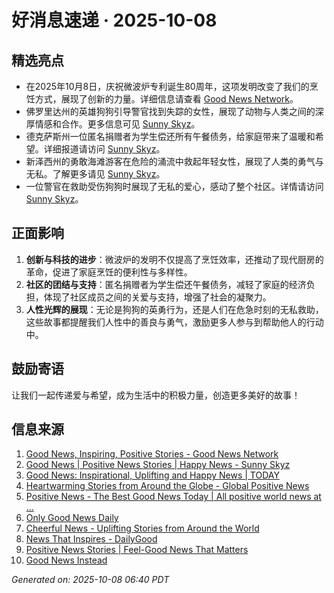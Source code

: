 # 好消息速递 · 2025-10-08

## 精选亮点
- 在2025年10月8日，庆祝微波炉专利诞生80周年，这项发明改变了我们的烹饪方式，展现了创新的力量。详细信息请查看 [Good News Network](https://www.goodnewsnetwork.org/events061008/)。
- 佛罗里达州的英雄狗狗引导警官找到失踪的女性，展现了动物与人类之间的深厚情感和合作。更多信息可见 [Sunny Skyz](https://www.sunnyskyz.com/good-news)。
- 德克萨斯州一位匿名捐赠者为学生偿还所有午餐债务，给家庭带来了温暖和希望。详细报道请访问 [Sunny Skyz](https://www.sunnyskyz.com/good-news)。
- 新泽西州的勇敢海滩游客在危险的涌流中救起年轻女性，展现了人类的勇气与无私。了解更多请见 [Sunny Skyz](https://www.sunnyskyz.com/good-news)。
- 一位警官在救助受伤狗狗时展现了无私的爱心，感动了整个社区。详情请访问 [Sunny Skyz](https://www.sunnyskyz.com/good-news)。

## 正面影响
1. **创新与科技的进步**：微波炉的发明不仅提高了烹饪效率，还推动了现代厨房的革命，促进了家庭烹饪的便利性与多样性。
2. **社区的团结与支持**：匿名捐赠者为学生偿还午餐债务，减轻了家庭的经济负担，体现了社区成员之间的关爱与支持，增强了社会的凝聚力。
3. **人性光辉的展现**：无论是狗狗的英勇行为，还是人们在危急时刻的无私救助，这些故事都提醒我们人性中的善良与勇气，激励更多人参与到帮助他人的行动中。

## 鼓励寄语
让我们一起传递爱与希望，成为生活中的积极力量，创造更多美好的故事！

## 信息来源
1. [Good News, Inspiring, Positive Stories - Good News Network](https://www.goodnewsnetwork.org/)
2. [Good News | Positive News Stories | Happy News - Sunny Skyz](https://www.sunnyskyz.com/good-news)
3. [Good News: Inspirational, Uplifting and Happy News | TODAY](https://www.today.com/news/good-news)
4. [Heartwarming Stories from Around the Globe - Global Positive News](https://www.globalpositivenewsnetwork.com/heartwarming-stories-from-around-the-globe/)
5. [Positive News - The Best Good News Today | All positive world news at ...](https://positivenewsfoundation.org/)
6. [Only Good News Daily](https://www.onlygoodnewsdaily.com/)
7. [Cheerful News - Uplifting Stories from Around the World](https://cheerfulnewsdaily.com/)
8. [News That Inspires - DailyGood](https://www.dailygood.org/?lang=en)
9. [Positive News Stories | Feel-Good News That Matters](https://www.positivenews.press/stories)
10. [Good News Instead](https://www.goodnewsinstead.com/)

_Generated on: 2025-10-08 06:40 PDT_
